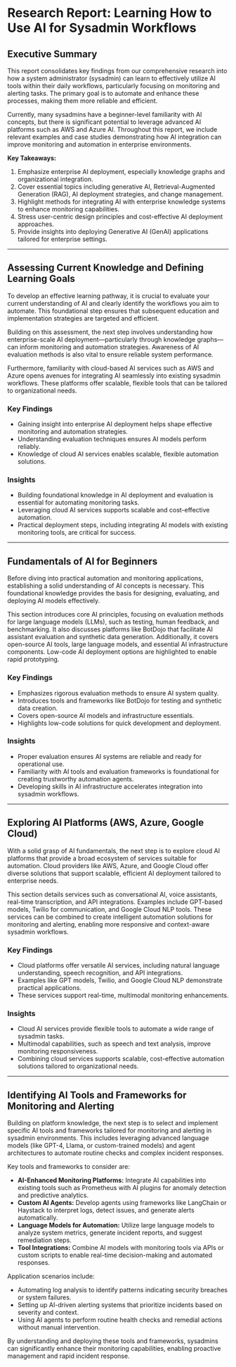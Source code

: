 # Research Report: Learning How to Use AI for Sysadmin Workflows

## Executive Summary

This report consolidates key findings from our comprehensive research into how a system administrator (sysadmin) can learn to effectively utilize AI tools within their daily workflows, particularly focusing on monitoring and alerting tasks. The primary goal is to automate and enhance these processes, making them more reliable and efficient.

Currently, many sysadmins have a beginner-level familiarity with AI concepts, but there is significant potential to leverage advanced AI platforms such as AWS and Azure AI. Throughout this report, we include relevant examples and case studies demonstrating how AI integration can improve monitoring and automation in enterprise environments.

**Key Takeaways:**
1. Emphasize enterprise AI deployment, especially knowledge graphs and organizational integration.
2. Cover essential topics including generative AI, Retrieval-Augmented Generation (RAG), AI deployment strategies, and change management.
3. Highlight methods for integrating AI with enterprise knowledge systems to enhance monitoring capabilities.
4. Stress user-centric design principles and cost-effective AI deployment approaches.
5. Provide insights into deploying Generative AI (GenAI) applications tailored for enterprise settings.

---

## Assessing Current Knowledge and Defining Learning Goals

To develop an effective learning pathway, it is crucial to evaluate your current understanding of AI and clearly identify the workflows you aim to automate. This foundational step ensures that subsequent education and implementation strategies are targeted and efficient.

Building on this assessment, the next step involves understanding how enterprise-scale AI deployment—particularly through knowledge graphs—can inform monitoring and automation strategies. Awareness of AI evaluation methods is also vital to ensure reliable system performance.

Furthermore, familiarity with cloud-based AI services such as AWS and Azure opens avenues for integrating AI seamlessly into existing sysadmin workflows. These platforms offer scalable, flexible tools that can be tailored to organizational needs.

### Key Findings
- Gaining insight into enterprise AI deployment helps shape effective monitoring and automation strategies.
- Understanding evaluation techniques ensures AI models perform reliably.
- Knowledge of cloud AI services enables scalable, flexible automation solutions.

### Insights
- Building foundational knowledge in AI deployment and evaluation is essential for automating monitoring tasks.
- Leveraging cloud AI services supports scalable and cost-effective automation.
- Practical deployment steps, including integrating AI models with existing monitoring tools, are critical for success.

---

## Fundamentals of AI for Beginners

Before diving into practical automation and monitoring applications, establishing a solid understanding of AI concepts is necessary. This foundational knowledge provides the basis for designing, evaluating, and deploying AI models effectively.

This section introduces core AI principles, focusing on evaluation methods for large language models (LLMs), such as testing, human feedback, and benchmarking. It also discusses platforms like BotDojo that facilitate AI assistant evaluation and synthetic data generation. Additionally, it covers open-source AI tools, large language models, and essential AI infrastructure components. Low-code AI deployment options are highlighted to enable rapid prototyping.

### Key Findings
- Emphasizes rigorous evaluation methods to ensure AI system quality.
- Introduces tools and frameworks like BotDojo for testing and synthetic data creation.
- Covers open-source AI models and infrastructure essentials.
- Highlights low-code solutions for quick development and deployment.

### Insights
- Proper evaluation ensures AI systems are reliable and ready for operational use.
- Familiarity with AI tools and evaluation frameworks is foundational for creating trustworthy automation agents.
- Developing skills in AI infrastructure accelerates integration into sysadmin workflows.

---

## Exploring AI Platforms (AWS, Azure, Google Cloud)

With a solid grasp of AI fundamentals, the next step is to explore cloud AI platforms that provide a broad ecosystem of services suitable for automation. Cloud providers like AWS, Azure, and Google Cloud offer diverse solutions that support scalable, efficient AI deployment tailored to enterprise needs.

This section details services such as conversational AI, voice assistants, real-time transcription, and API integrations. Examples include GPT-based models, Twilio for communication, and Google Cloud NLP tools. These services can be combined to create intelligent automation solutions for monitoring and alerting, enabling more responsive and context-aware sysadmin workflows.

### Key Findings
- Cloud platforms offer versatile AI services, including natural language understanding, speech recognition, and API integrations.
- Examples like GPT models, Twilio, and Google Cloud NLP demonstrate practical applications.
- These services support real-time, multimodal monitoring enhancements.

### Insights
- Cloud AI services provide flexible tools to automate a wide range of sysadmin tasks.
- Multimodal capabilities, such as speech and text analysis, improve monitoring responsiveness.
- Combining cloud services supports scalable, cost-effective automation solutions tailored to organizational needs.

---

## Identifying AI Tools and Frameworks for Monitoring and Alerting

Building on platform knowledge, the next step is to select and implement specific AI tools and frameworks tailored for monitoring and alerting in sysadmin environments. This includes leveraging advanced language models (like GPT-4, Llama, or custom-trained models) and agent architectures to automate routine checks and complex incident responses.

Key tools and frameworks to consider are:
- **AI-Enhanced Monitoring Platforms:** Integrate AI capabilities into existing tools such as Prometheus with AI plugins for anomaly detection and predictive analytics.
- **Custom AI Agents:** Develop agents using frameworks like LangChain or Haystack to interpret logs, detect issues, and generate alerts automatically.
- **Language Models for Automation:** Utilize large language models to analyze system metrics, generate incident reports, and suggest remediation steps.
- **Tool Integrations:** Combine AI models with monitoring tools via APIs or custom scripts to enable real-time decision-making and automated responses.

Application scenarios include:
- Automating log analysis to identify patterns indicating security breaches or system failures.
- Setting up AI-driven alerting systems that prioritize incidents based on severity and context.
- Using AI agents to perform routine health checks and remedial actions without manual intervention.

By understanding and deploying these tools and frameworks, sysadmins can significantly enhance their monitoring capabilities, enabling proactive management and rapid incident response.